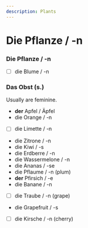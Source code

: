 ```yaml
---
description: Plants
---
```


# Die Pflanze / -n

### Die Pflanze / -n

* [ ] die Blume / -n

### Das Obst \(s.\)

Usually are feminine.

* **der** Apfel / Äpfel
* die Orange / -n
* [ ] die Limette / -n
* die Zitrone / -n
* die Kiwi / -s
* die Erdberre / -n
* die Wassermelone / -n
* die Ananas / -se
* die Pflaume / -n \(plum\)
* **der** Pfirsich / -e
* die Banane / -n
* [ ] die Traube / -n \(grape\)
* die Grapefruit / -s
* [ ] die Kirsche / -n \(cherry\)

